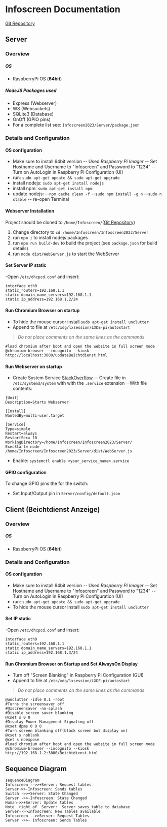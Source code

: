 ﻿
# Infoscreen Documentation
[Git Repository](https://github.com/Snuuson/Infoscreen2023.git)

## Server 

### Overview
##### OS
- RaspberryPi OS (**64bit**)
##### NodeJS Packages used
- Express (Webserver)
- WS (Websockets)
- SQLite3 (Database)
- OnOff (GPIO pins)
- For a complete list see: `Infoscreen2023/Server/package.json`
### Details and Configuration
#### OS configuration
- Make sure to install 64bit version
-- Used *Raspberry Pi Imager* 
-- Set Hostname and Username to  "Infoscreen" and Password to "1234"
-- Turn on AutoLogin in Raspberry Pi Configuration (UI)
- run: `sudo apt-get update && sudo apt-get upgrade`
- install nodejs: `sudo apt-get install nodejs`
- install npm: `sudo apt-get install npm`
- update nodejs: 
--`npm cache clean -f`
--`sudo npm install -g n`
--`sudo n stable`
-- re-open Terminal
#### Webserver Installation
Project should be cloned to `/home/Infoscreen/`([Git Repository](https://github.com/Snuuson/Infoscreen2023.git))
1. Change directory to `cd /home/Infoscreen/Infoscreen2023/Server`
2. run `npm i` to install nodejs packages
3. run `npm run build-dev` to build the project (see `package.json` for build details) 
4. run `node dist/WebServer.js` to start the WebServer 
#### Set Server IP static
-Open `/etc/dhcpcd.conf` and insert:
```
interface eth0
static_routers=192.168.1.1
static domain_name_servers=192.168.1.1
static ip_address=192.168.1.2/24
```


#### Run Chromium Browser on startup
- To hide the mouse cursor install `sudo apt-get install unclutter`
- Append to file at `/etc/xdg/lxsession/LXDE-pi/autostart`
>*Do not place comments on the same lines as the commands*
 ```
 #load chromium after boot and open the website in full screen mode
@chromium-browser --incognito --kiosk http://localhost:3000/updateBeichtdienst.html  
```
#### Run Webserver on startup
- Create System Service [StackOverflow](https://stackoverflow.com/questions/60100830/how-should-i-start-a-node-js-script-automatically)
-- Create file in `/etc/systemd/system`  with with the `.service`  extension 
--With file contents:
```
[Unit]
Description=Starts Webserver

[Install]
WantedBy=multi-user.target

[Service]
Type=simple
Restart=always
RestartSec= 10
WorkingDirectory=/home/Infoscreen/Infoscreen2023/Server/
ExecStart= node /home/Infoscreen/Infoscreen2023/Server/dist/WebServer.js
```
- Enable: `systemctl enable <your_service_name>.service`
#### GPIO configuration

To change GPIO pins the for the switch: 
- Set Input/Output pin in `Server/config/default.json`
## Client (Beichtdienst Anzeige)
### Overview
##### OS
- RaspberryPi OS (**64bit**)
### Details and Configuration
#### OS configuration
- Make sure to install 64bit version
-- Used *Raspberry Pi Imager* 
-- Set Hostname and Username to  "Infoscreen" and Password to "1234"
-- Turn on AutoLogin in Raspberry Pi Configuration (UI)
- run: `sudo apt-get update && sudo apt-get upgrade`
- To hide the mouse cursor install `sudo apt-get install unclutter`

#### Set IP static
-Open `/etc/dhcpcd.conf` and insert:
```
interface eth0
static_routers=192.168.1.1
static domain_name_servers=192.168.1.1
static ip_address=192.168.1.3/24
```

#### Run Chromium Browser on Startup and Set AlwaysOn Display
 - Turn off "Screen Blanking" in Raspberry Pi Configuration (GUI)
 - Append to file at `/etc/xdg/lxsession/LXDE-pi/autostart`
 >*Do not place comments on the same lines as the commands*
```
@unclutter -idle 0.1 -root
#Turns the screensaver off
#@xscreensaver -no-splash		
#Disable screen saver blanking
@xset s 0 0
#Display Power Management Signaling off
@xset dpms 0 0 0
#Turn screen blanking off(black screen but display on)
@xset s noblank
@xet s noexpose
#load chromium after boot and open the website in full screen mode
@chromium-browser --incognito --kiosk http://192.168.1.2:3000/Beichtdienst.html
```
## Sequence Diagram

```mermaid
sequenceDiagram
Infoscreen -->>+Server: Request tables
Server->>-Infoscreen: Sends tables
Switch ->>+Server: State Changed
Server ->>-Infoscreen: State Changed
Human->>+Server: Update tables
Note  right of  Server:  Server saves table to database
Server-->>Infoscreen: New Tables available 
Infoscreen -->>Server: Request Tables
Server ->>- Infoscreen: Sends Tables 
```


